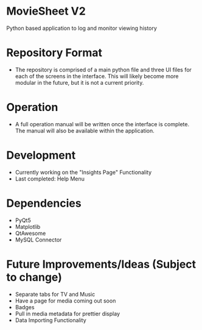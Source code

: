 # MovieSheet V2
Python based application to log and monitor viewing history

# Repository Format
- The repository is comprised of a main python file and three UI files for each of the screens in the interface. This will likely become more modular in the future, but it is not a current priority.

# Operation
- A full operation manual will be written once the interface is complete. The manual will also be available within the application.

# Development
- Currently working on the "Insights Page" Functionality
- Last completed: Help Menu

# Dependencies
- PyQt5
- Matplotlib
- QtAwesome
- MySQL Connector

# Future Improvements/Ideas (Subject to change)
- Separate tabs for TV and Music
- Have a page for media coming out soon
- Badges
- Pull in media metadata for prettier display
- Data Importing Functionality
